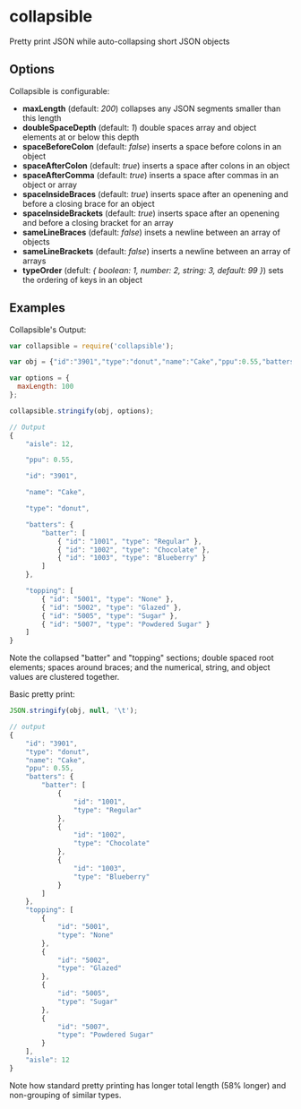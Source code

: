 # collapsible
Pretty print JSON while auto-collapsing short JSON objects

## Options
Collapsible is configurable:
* **maxLength** (default: *200*) collapses any JSON segments smaller than this length
* **doubleSpaceDepth** (default: *1*) double spaces array and object elements at or below this depth
* **spaceBeforeColon** (default: *false*) inserts a space before colons in an object
* **spaceAfterColon** (default: *true*) inserts a space after colons in an object
* **spaceAfterComma** (default: *true*) inserts a space after commas in an object or array
* **spaceInsideBraces** (default: *true*) inserts space after an openening and before a closing brace for an object
* **spaceInsideBrackets** (default: *true*) inserts space after an openening and before a closing bracket for an array
* **sameLineBraces** (default: *false*) insets a newline between an array of objects
* **sameLineBrackets** (default: *false*) inserts a newline between an array of arrays
* **typeOrder** (defult: *{ boolean: 1, number: 2, string: 3, default: 99 }*) sets the ordering of keys in an object


## Examples

Collapsible's Output:
```js
var collapsible = require('collapsible');

var obj = {"id":"3901","type":"donut","name":"Cake","ppu":0.55,"batters":{"batter":[{"id":"1001","type":"Regular"},{"id":"1002","type":"Chocolate"},{"id":"1003","type":"Blueberry"}]},"topping":[{"id":"5001","type":"None"},{"id":"5002","type":"Glazed"},{"id":"5005","type":"Sugar"},{"id":"5007","type":"Powdered Sugar"}],"aisle":12};

var options = {
  maxLength: 100
};

collapsible.stringify(obj, options);

// Output
{
	"aisle": 12,

	"ppu": 0.55,

	"id": "3901",

	"name": "Cake",

	"type": "donut",

	"batters": {
		"batter": [
			{ "id": "1001", "type": "Regular" },
			{ "id": "1002", "type": "Chocolate" },
			{ "id": "1003", "type": "Blueberry" }
		]
	},

	"topping": [
		{ "id": "5001", "type": "None" },
		{ "id": "5002", "type": "Glazed" },
		{ "id": "5005", "type": "Sugar" },
		{ "id": "5007", "type": "Powdered Sugar" }
	]
}
```
Note the collapsed "batter" and "topping" sections; double spaced root elements; spaces around braces; and the numerical, string, and object values are clustered together.

Basic pretty print:
```js
JSON.stringify(obj, null, '\t');

// output
{
	"id": "3901",
	"type": "donut",
	"name": "Cake",
	"ppu": 0.55,
	"batters": {
		"batter": [
			{
				"id": "1001",
				"type": "Regular"
			},
			{
				"id": "1002",
				"type": "Chocolate"
			},
			{
				"id": "1003",
				"type": "Blueberry"
			}
		]
	},
	"topping": [
		{
			"id": "5001",
			"type": "None"
		},
		{
			"id": "5002",
			"type": "Glazed"
		},
		{
			"id": "5005",
			"type": "Sugar"
		},
		{
			"id": "5007",
			"type": "Powdered Sugar"
		}
	],
	"aisle": 12
}
```
Note how standard pretty printing has longer total length (58% longer) and non-grouping of similar types.

